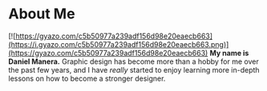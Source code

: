 # About Me
[![https://gyazo.com/c5b50977a239adf156d98e20eaecb663](https://i.gyazo.com/c5b50977a239adf156d98e20eaecb663.png)](https://gyazo.com/c5b50977a239adf156d98e20eaecb663)
**My name is Daniel Manera.**
Graphic design has become more than a hobby for me over the past few years, and I have _really_ started to enjoy learning more in-depth lessons on how to become a stronger designer. 

